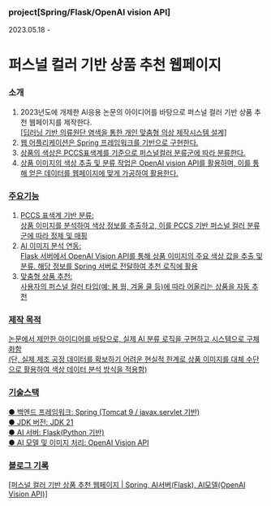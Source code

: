 ### project[Spring/Flask/OpenAI vision API] 
2023.05.18 -
# 퍼스널 컬러 기반 상품 추천 웹페이지

### 소개
1. 2023년도에 개제한 AI응용 논문의 아이디어를 바탕으로 퍼스널 컬러 기반 상품 추천 웹페이지를 제작한다.<br/>
<a href="https://www.koreascience.kr/article/CFKO202319360803443.page?&lang=ko">[딥러닝 기반 의류원단 염색을 통한 개인 맞춤형 의상 제작시스템 설계]<br/>
2. 웹 어플리케이션은 Spring 프레임워크를 기반으로 구현한다.<br/>
3. 상품의 색상은 PCCS표색계를 기준으로 퍼스널컬러 분류군에 따라 분류한다. <br/>
4. 상품 이미지의 색상 추출 및 분류 작업은 OpenAI vision API를 활용하며, 이를 통해 얻은 데이터를 웹페이지에 맞게 가공하여 활용한다.<br/> 

### 주요기능
1. PCCS 표색계 기반 분류:<br/>
상품 이미지를 분석하여 색상 정보를 추출하고, 이를 PCCS 기반 퍼스널 컬러 분류군에 따라 정제 및 매핑<br/>
2. AI 이미지 분석 연동:<br/>
Flask 서버에서 OpenAI Vision API를 통해 상품 이미지의 주요 색상 값을 추출 및 분류. 해당 정보를 Spring 서버로 전달하여 추천 로직에 활용<br/>
3. 맞춤형 상품 추천:<br/>
사용자의 퍼스널 컬러 타입(예: 봄 웜, 겨울 쿨 등)에 따라 어울리는 상품을 자동 추천<br/>

### 제작 목적
논문에서 제안한 아이디어를 바탕으로, 실제 AI 분류 로직을 구현하고 시스템으로 구체화함<br/>
(단, 실제 제조 공정 데이터를 확보하기 어려운 현실적 한계로 상품 이미지를 대체 수단으로 활용하여 색상 데이터 분석 방식을 적용함)<br/>

### 기술스택
● 백엔드 프레임워크: Spring (Tomcat 9 / javax.servlet 기반)<br/>
● JDK 버전: JDK 21<br/>
● AI 서버: Flask(Python 기반)<br/>
● AI 모델 및 이미지 처리: OpenAI Vision API<br/>

### 블로그 기록
<a href="https://codetails.tistory.com/21">[퍼스널 컬러 기반 상품 추천 웹페이지 | Spring, AI서버(Flask), AI모델(OpenAI Vision API)]<br/>
